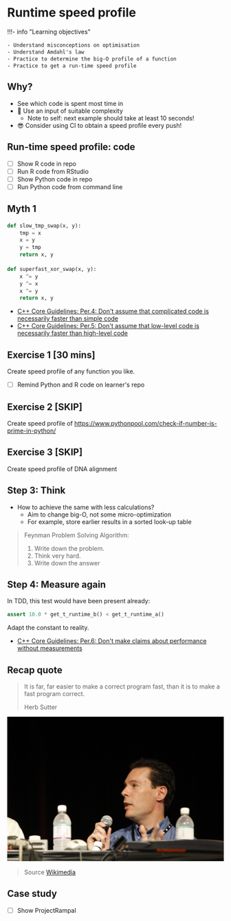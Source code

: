 # Runtime speed profile

!!!- info "Learning objectives"

    - Understand misconceptions on optimisation
    - Understand Amdahl's law
    - Practice to determine the big-O profile of a function
    - Practice to get a run-time speed profile


## Why?

- See which code is spent most time in
- :monocle_face: Use an input of suitable complexity
    - Note to self: next example should take at least 10 seconds!
- :sunglasses: Consider using CI to obtain a speed profile every push!

## Run-time speed profile: code

- [ ] Show R code in repo
- [ ] Run R code from RStudio
- [ ] Show Python code in repo
- [ ] Run Python code from command line

## Myth 1

```python
def slow_tmp_swap(x, y):
    tmp = x
    x = y
    y = tmp
    return x, y

def superfast_xor_swap(x, y):
    x ^= y
    y ^= x
    x ^= y
    return x, y
```

- [C++ Core Guidelines: Per.4: Don't assume that complicated code is necessarily faster than simple code](https://isocpp.github.io/CppCoreGuidelines/CppCoreGuidelines#per4-dont-assume-that-complicated-code-is-necessarily-faster-than-simple-code)
- [C++ Core Guidelines: Per.5: Don't assume that low-level code is necessarily faster than high-level code](https://isocpp.github.io/CppCoreGuidelines/CppCoreGuidelines#per5-dont-assume-that-low-level-code-is-necessarily-faster-than-high-level-code)

## Exercise 1 \[30 mins\]

Create speed profile of any function you like.

- [ ] Remind Python and R code on learner's repo

## Exercise 2 \[SKIP\]

Create speed profile of <https://www.pythonpool.com/check-if-number-is-prime-in-python/>

## Exercise 3 \[SKIP\]

Create speed profile of DNA alignment

## Step 3: Think

- How to achieve the same with less calculations?
    - Aim to change big-O, not some micro-optimization
    - For example, store earlier results in a sorted look-up table

> Feynman Problem Solving Algorithm:
>
> 1. Write down the problem.
> 2. Think very hard.
> 3. Write down the answer

## Step 4: Measure again

In TDD, this test would have been present already:

```python
assert 10.0 * get_t_runtime_b() < get_t_runtime_a()
```

Adapt the constant to reality.

- [C++ Core Guidelines: Per.6: Don't make claims about performance without measurements](https://isocpp.github.io/CppCoreGuidelines/CppCoreGuidelines#per6-dont-make-claims-about-performance-without-measurements)

## Recap quote

> It is far, far easier to make a correct program fast, than it is to make a fast program correct.
>
> Herb Sutter

![Herb Sutter](herb_sutter.jpg)

> Source [Wikimedia](https://commons.wikimedia.org/wiki/Category:Herb_Sutter#/media/File:Professional_Developers_Conference_2009_Technical_Leaders_Panel_7.jpg)

## Case study

- [ ] Show ProjectRampal

